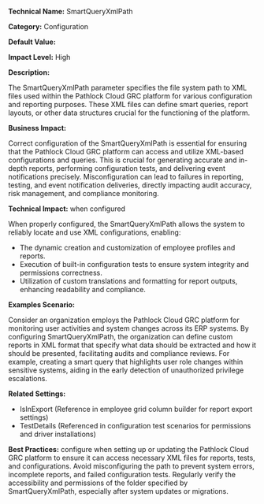 **Technical Name:** SmartQueryXmlPath

**Category:** Configuration

**Default Value:**

**Impact Level:** High

**Description:**

The SmartQueryXmlPath parameter specifies the file system path to XML files used within the Pathlock Cloud GRC platform for various configuration and reporting purposes. These XML files can define smart queries, report layouts, or other data structures crucial for the functioning of the platform.

**Business Impact:**

Correct configuration of the SmartQueryXmlPath is essential for ensuring that the Pathlock Cloud GRC platform can access and utilize XML-based configurations and queries. This is crucial for generating accurate and in-depth reports, performing configuration tests, and delivering event notifications precisely. Misconfiguration can lead to failures in reporting, testing, and event notification deliveries, directly impacting audit accuracy, risk management, and compliance monitoring.

**Technical Impact:** when configured

When properly configured, the SmartQueryXmlPath allows the system to reliably locate and use XML configurations, enabling:
- The dynamic creation and customization of employee profiles and reports.
- Execution of built-in configuration tests to ensure system integrity and permissions correctness.
- Utilization of custom translations and formatting for report outputs, enhancing readability and compliance.

**Examples Scenario:**

Consider an organization employs the Pathlock Cloud GRC platform for monitoring user activities and system changes across its ERP systems. By configuring SmartQueryXmlPath, the organization can define custom reports in XML format that specify what data should be extracted and how it should be presented, facilitating audits and compliance reviews. For example, creating a smart query that highlights user role changes within sensitive systems, aiding in the early detection of unauthorized privilege escalations.

**Related Settings:**

- IsInExport (Reference in employee grid column builder for report export settings)
- TestDetails (Referenced in configuration test scenarios for permissions and driver installations)

**Best Practices:** configure when setting up or updating the Pathlock Cloud GRC platform to ensure it can access necessary XML files for reports, tests, and configurations. Avoid misconfiguring the path to prevent system errors, incomplete reports, and failed configuration tests. Regularly verify the accessibility and permissions of the folder specified by SmartQueryXmlPath, especially after system updates or migrations.
